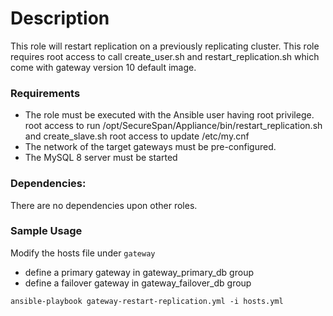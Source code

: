 # Description
This role will restart replication on a previously replicating cluster.
This role requires root access to call create_user.sh and restart_replication.sh which come with gateway version 10 default image.

### Requirements
- The role must be executed with the Ansible user having root privilege.
   root access to run /opt/SecureSpan/Appliance/bin/restart_replication.sh and create_slave.sh
   root access to update /etc/my.cnf
-  The network of the target gateways must be pre-configured.
-  The MySQL 8 server must be started

### Dependencies:
There are no dependencies upon other roles.

### Sample Usage
Modify the hosts file under `gateway`
  - define a primary gateway in gateway_primary_db group
  - define a failover gateway in gateway_failover_db group
  
` ansible-playbook gateway-restart-replication.yml -i hosts.yml `
